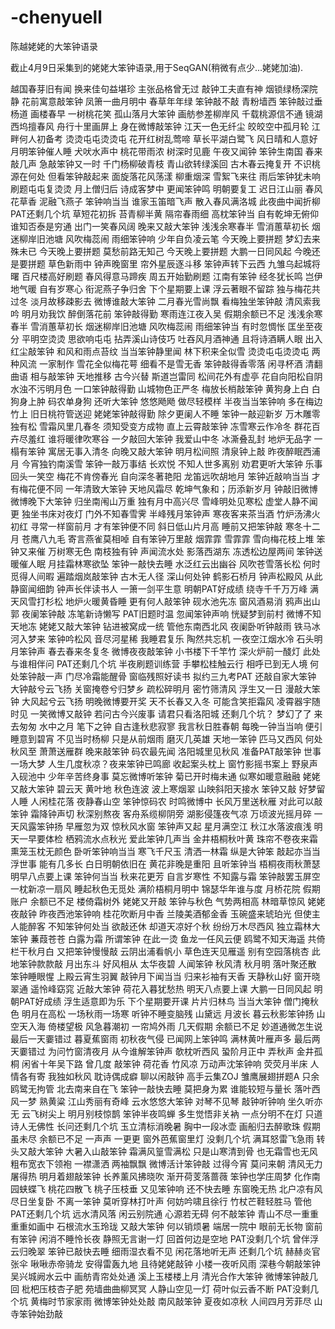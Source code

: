 # -chenyuell
陈越姥姥的大笨钟语录

截止4月9日采集到的姥姥大笨钟语录,用于SeqGAN(稍微有点少...姥姥加油).


越国春芽旧有闻 换来佳句益堪珍 主张品格曾无过 敲钟工夫直有神
烟锁绿杨深院静 花前寓意敲笨钟 凤箫一曲月明中
春草年年绿 笨钟敲不敲
青粉墙西 笨钟敲过垂杨道 画楼春早 一树桃花笑
孤山落月大笨钟 画舫参差柳岸风
千载桃源信不通 镜湖西坞擅春风 舟行十里画屏上 身在微博敲笨钟
江天一色无纤尘 皎皎空中孤月轮 江畔何人初备考 烫烫屯屯烫烫屯
花开红树乱莺啼 草长平湖白鹭飞 风日晴和人意好 月明笨钟催人睡
犬吠水声中 桃花带雨浓 树深时见鹿 午夜又闻钟
笨钟生南国 春来敲几声
急敲笨钟又一时 千门杨柳破青枝
青山欲转绿溪回 古木春云掩复开 不识桃源在何处 但看笨钟敲起来
面旋落花风荡漾 柳重烟深 雪絮飞来往 雨后笨钟犹未响 刷题屯屯复烫烫
月上僧归后 诗成客梦中 更闻笨钟鸣 明朝要复工
迟日江山丽 春风花草香 泥融飞燕子 笨钟响当当
谁家玉笛暗飞声 散入春风满洛城 此夜曲中闻折柳 PAT还剩几个坑
草短花初拆 苔青柳半黄 隔帘春雨细 高枕笨钟当
自有乾坤无俯仰 谁知否泰是穷通 出门一笑春风阔 晚来又敲大笨钟
浅浅余寒春半 雪消蕙草初长 烟迷柳岸旧池塘 风吹梅蕊闹 雨细笨钟响
少年自负凌云笔 今天晚上要拼题 梦幻去来殊未已 今天晚上要拼题 莫愁前路无知己 今天晚上要拼题 大鹏一日同风起 今晚还是要拼题
草色新雨中 钟声晚窗里
帘外星辰逐斗移 笨钟声转下云西 九雏乌起城将曙 百尺楼高好刷题
春风得意马蹄疾 周五开始勤刷题
江南有笨钟 经冬犹长鸣 岂伊地气暖 自有岁寒心
衔泥燕子争归舍 下个星期要上课
浮云著眼不留踪 独与梅花共过冬 淡月故移疎影去 微博谁敲大笨钟
二月春光雪尚飘 看梅独坐笨钟敲
清风索我吟 明月劝我饮 醉倒落花前 笨钟敲得勤
寒雨连江夜入吴 假期余额已不足
浅浅余寒春半 雪消蕙草初长 烟迷柳岸旧池塘 风吹梅蕊闹 雨细笨钟当
有时忽惆怅 匡坐至夜分 平明空烫烫 思欲响屯屯
拈弄溪山诗伎巧 吐吞风月酒神通 且将诗酒瞒人眼 出入红尘敲笨钟
和风和雨点苔纹 当当笨钟静里闻 林下积来全似雪 烫烫屯屯烫烫屯
两种风流 一家制作 雪花全似梅花萼 细看不是雪无香 笨钟敲得香零落
闲寻杯酒 清翻曲语 相与敲笨钟 天地推移 古今兴替 斯道岂雷同
松间花外有虚亭 花自向阳松自阴 水浊不污明月色 一口笨钟敲得勤
山城物色正严冬 梅放长梢敲笨钟
黄狗身上白 白狗身上肿 码农单身狗 还听大笨钟
悠悠飏飏 做尽轻模样 半夜当当笨钟响 多在梅边竹上
旧日桃符管送迎 姥姥笨钟敲得勤
除夕更阑人不睡 笨钟一敲迎新岁
万木雕零独有松 雪霜风里几春冬 须知受变方成物 直上云霄敲笨钟
冻雪寒云作冷冬 群花百卉尽羞红 谁将暖律吹寒谷 一夕敲回大笨钟
我爱山中冬 冰澌叠乱封 地炉无品字 一榻有笨钟
寓居无事入清冬 向晚又敲大笨钟
明月松间照 清泉钟上敲
昨夜醉眠西浦月 今宵独钓南溪雪 笨钟一敲万事结 长欢悦 不知人世多离别
劝君更听大笨钟 乐事回头一笑空
梅花不肯傍春光 自向深冬著艳阳 龙笛远吹胡地月 笨钟近敲响当当
才有梅花便不同 一年清致大笨钟
天地风霜尽 乾坤气象和；历添新岁月 钟敲旧微博
微博晚下大笨钟 归坐南闱山万重 独有月中高兴尽 雪峰明处见寒松
虚堂人静不闻更 独坐书床对夜灯 门外不知春雪霁 半峰残月笨钟声
寒夜客来茶当酒 竹炉汤沸火初红 寻常一样窗前月 才有笨钟便不同
斜日低山片月高 睡前又把笨钟敲
寒冬十二月 苍鹰八九毛 寄言燕雀莫相啅 自有笨钟万里敲
烟霏霏 雪霏霏 雪向梅花枝上堆 笨钟又来催
万树寒无色 南枝独有钟 声闻流水处 影落西湖东
冻透松边屋两间 笨钟送暖催人眠
月挂霜林寒欲坠 笨钟一敲快去睡
水泛红云出幽谷 风吹苍雪落长松 何时觅得人间暇 遍踏烟岚敲笨钟
古木无人径 深山何处钟
鹤影石桥月 钟声松殿风
从此静窗闻细韵 钟声长伴读书人
一箫一剑平生意 明朝PAT好成绩
绕寺千千万万峰 满天风雪打杉松 地炉火暖黄昏睡 更有何人敲笨钟
砚水池先冻 窗风酒易消 鸦声出山郭 夜阑笨钟敲
冻笔新诗懒写 PAT旧题时温 忽闻笨钟声响 恍疑梦到前村
微博不知天地冻 姥姥又敲大笨钟 钻进被窝成一统 管他东南西北风
夜阑卧听钟敲雨 铁马冰河入梦来
笨钟吟松风 音尽河星稀 我睡君复乐 陶然共忘机
一夜空江烟水冷 石头明月笨钟声
春去春来冬复冬 微博夜夜敲笨钟
小书楼下千竿竹 深火炉前一醆灯 此处与谁相伴问 PAT还剩几个坑
半夜刷题训练营 手攀松桂触云行 相呼已到无人境 何处笨钟敲一声
门尽冷霜能醒骨 窗临残照好读书 拟约三九考PAT 还敲自家大笨钟
大钟敲兮云飞扬 关窗掩卷兮归梦乡
疏松碎明月 密竹筛清风 浮生又一日 漫敲大笨钟
大风起兮云飞扬 明晚微博要开奖
天不长春又入冬 可能含笑拒霜风 凌霄器宇随时见 一笑微博又敲钟
若问古今兴废事 请君只看洛阳城 还剩几个坑？
梦幻了了 来去匆匆 水中之月 笔下之钟
自古逢秋悲寂寥 我言秋日胜春朝 每晚一钟当当响 便引睡意到碧宵
不见当时杨柳 只是从前烟雨 磨灭几英雄 天地一笨钟 匹马又西风
何处秋风至 萧萧送雁群 晚来敲笨钟 码农最先闻
洛阳城里见秋风 准备PAT敲笨钟
世事一场大梦 人生几度秋凉？夜来笨钟已鸣廊 收起案头枕上
窗竹影摇书案上 野泉声入砚池中 少年辛苦终身事 莫忘微博听笨钟
菊已开时梅未通 似寒如暖意融融 姥姥又敲大笨钟
碧云天 黄叶地 秋色连波 波上寒烟翠 山映斜阳天接水 笨钟又敲 好梦留人睡
人闲桂花落 夜静春山空 笨钟惊码农 时鸣微博中
长风万里送秋雁 对此可以敲笨钟
霜降钟声切 秋深别熬夜
客舟系缆柳阴旁 湖影侵篷夜气凉 万顷波光摇月碎 一天风露笨钟扬
早雁忽为双 惊秋风水窗 笨钟声又起 星月满空江
秋江水落波痕浅 明天一早要体检
栖鸦流水点秋光 爱此笨钟几声当
金井梧桐秋叶黄 珠帘不卷夜来霜 熏笼玉枕无颜色 卧听笨钟响当当
寒飞千尺玉 清洒一林霜 纵是大钟笨 敲起亦当当
浮世事 能有几多长 白日明朝依旧在 黄花非晚是重阳 且听笨钟当
梧桐夜雨秋萧瑟 明早八点要上课
笨钟何当当 秋来花更芳 自言岁寒性 不知露与霜
笨钟敲罢玉屏空 一枕新凉一扇风 睡起秋色无觅处 满阶梧桐月明中
锦瑟华年谁与度 月桥花院 假期账户 余额已不足
楼倚霜树外 姥姥又开敲 笨钟与秋色 气势两相高
林暗草惊风 姥姥夜敲钟
昨夜西池笨钟响 桂花吹断月中香
兰陵美酒郁金香 玉碗盛来琥珀光 但使主人能醉客 不知笨钟何处当
欲敲还休 却道天凉好个秋
纷纷万木尽西风 独立霜林大笨钟
蒹葭苍苍 白露为霜 所谓笨钟 在此一烫
鱼龙一任风云便 鸥鹭不知天海遥 共倚栏干秋月白 又把笨钟慢慢敲
云阴出浦看帆小 草色连天见雁遥 别有空园落桃杏 此地笨钟款款敲
月出东斗 好风相从 太华夜碧 人闻笨钟
秋风清 秋月明 落叶聚还散 笨钟睡眼惺
上殿云宵生羽翼 敲钟月下闻当当 归来衫袖有天香
天静秋山好 窗开晓翠通 遥怜峰窈窕 近敲大笨钟
荷花入暮犹愁热 明天八点要上课
大鹏一日同风起 明朝PAT好成绩
浮生适意即为乐 下个星期要开课
片片归林鸟 当当大笨钟 僧门掩秋色 明月在高松
一场秋雨一场寒 听钟不睡变脑残
山黛远 月波长 暮云秋影笨钟扬
山空天入海 倚楼望极 风急暮潮初 一帘鸠外雨 几天假期 余额已不足
妙道通微怎生说 最后一天嫑错过
暮夏蕉窗雨 初秋夜气侵 已闻网上笨钟鸣
满林黄叶雁声多 最后两天嫑错过
为问竹窗清夜月 从今谁解笨钟声
欹枕听西风 蛩阶月正中 弄秋声 金井孤桐 闲省十年吴下路 曾几度 敲笨钟
荷花香 竹风凉 万动声沈笨钟响 荧荧月半床
人情各有寄 我独如秋风 耽诗偶成癖 聊以闲敲钟
高手云集ZOJ 雏鹰展翅拼题A 只余鸥鹭无拘管 北去南来自在飞
笨钟一敲快去睡 莫把身为累 谁能较短与量长 落叶西风一梦 熟黄粱
江山秀丽有奇峰 云水悠悠大笨钟
对琴不见琴 敲钟听钟响 坐久听亦无 云飞树尖上
明月别枝惊鹊 笨钟半夜鸣蝉
多生觉悟非关衲 一点分明不在灯 只道诗人无佛性 长问还剩几个坑
玉立清标消晚暑 胸中一段冰壶 画船归去醉歌珠 假期虽未尽 余额已不足
一声声 一更更 窗外芭蕉窗里灯 没剩几个坑
满耳怒雷飞急雨 转头又敲大笨钟
大暑入山敲笨钟 霜满风篁雪满松 只是山寒清到骨 也无霜雪也无风
粗布宽衣下领袍 一襟潇洒 两袖飘飘 微博活计笨钟敲 过得今宵 莫问来朝
清风无力屠得热 明月着翅敲笨钟
长养薰风拂晓吹 渐开荷芰落蔷薇 笨钟也学庄周梦 化作南园蛱蝶飞
桃花四散飞 桃子压枝垂 又见笨钟响 还不快去睡
东窗晚无热 北户凉有风 尽日坐复卧 不离一笨钟
莫听穿林打叶声 何妨吟啸且徐行 竹杖芒鞋轻胜马 管他 PAT还剩几个坑
远水清风落 闲云别院通 心源若无碍 何不敲笨钟
青山不尽一重重 重重如画中 石根流水玉玲珑 又敲大笨钟
何以销烦暑 端居一院中 眼前无长物 窗前有笨钟
闲消不睡怜长夜 静照无言谢一灯 回首何边是空地 PAT没剩几个坑
曾伴浮云归晚翠 笨钟已敲快去睡
细雨湿衣看不见 闲花落地听无声 还剩几个坑
赫赫炎官张伞 啾啾赤帝骑龙 安得雷轰九地 且待姥姥敲钟
小楼一夜听风雨 深巷今朝敲笨钟
吴兴城阙水云中 画舫青帘处处通 溪上玉楼楼上月 清光合作大笨钟
微博笨钟敲几回 枇杷压枝杏子肥
苑墙曲曲柳冥冥 人静山空见一灯 荷叶似云香不断 PAT没剩几个坑
黄梅时节家家雨 微博笨钟处处敲
南风敲笨钟 夏夜如凉秋
人间四月芳菲尽 山寺笨钟始劲敲
